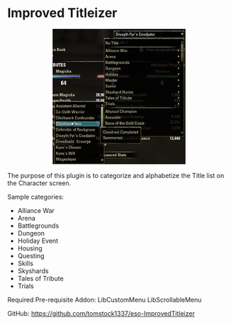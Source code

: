 # Improved Titleizer

<center><img src="..\preview.png" alt="Screenshot" width=300px/></center>

The purpose of this plugin is to categorize and alphabetize the Title list on the Character screen.

Sample categories:
- Alliance War
- Arena
- Battlegrounds
- Dungeon
- Holiday Event
- Housing
- Questing
- Skills
- Skyshards
- Tales of Tribute
- Trials

Required Pre-requisite Addon:
LibCustomMenu
LibScrollableMenu

GitHub: https://github.com/tomstock1337/eso-ImprovedTitleizer